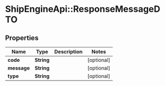 # ShipEngineApi::ResponseMessageDTO

## Properties
Name | Type | Description | Notes
------------ | ------------- | ------------- | -------------
**code** | **String** |  | [optional] 
**message** | **String** |  | [optional] 
**type** | **String** |  | [optional] 


